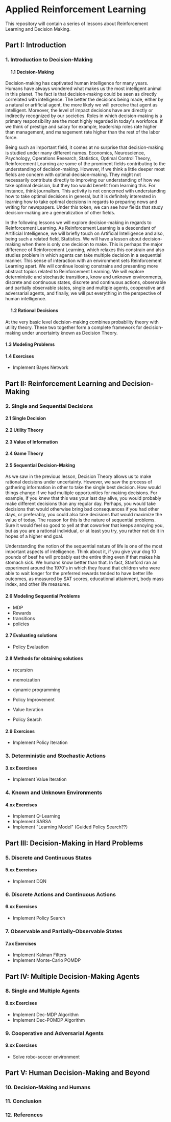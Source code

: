 # Applied Reinforcement Learning

This repository will contain a series of lessons about Reinforcement Learning and Decision Making.

## Part I: Introduction

### 1. Introduction to Decision-Making

#### &nbsp;&nbsp;&nbsp;&nbsp; 1.1 Decision-Making

Decision-making has captivated human intelligence for many years. Humans have always 
wondered what makes us the most intelligent animal in this planet. The fact is that 
decision-making could be seen as directly correlated with intelligence. The better
the decisions being made, either by a natural or artificial agent, the more likely we 
will perceive that agent as intelligent. Moreover, the level of impact decisions have
are directly or indirectly recognized by our societies. Roles in which decision-making
is a primary responsibility are the most highly regarded in today's workforce. If we
think of prestige and salary for example, leadership roles rate higher than management,
and management rate higher than the rest of the labor force.

Being such an important field, it comes at no surprise that decision-making is studied
under many different names. Economics, Neuroscience, Psychology, Operations Research,
Statistics, Optimal Control Theory, Reinforcement Learning are some of the prominent 
fields contributing to the understanding of decision-making. However, if we think a little
deeper most fields are concern with optimal decision-making. They might not necessarily
contribute directly to improving our understanding of how we take optimal decision, but
they too would benefit from learning this. For instance, think journalism. This activity
is not concerned with understanding how to take optimal decisions in general, but it is 
definitely interested in learning how to take optimal decisions in regards to preparing
news and writing for newspapers. Under this token, we can see how fields that study 
decision-making are a generalization of other fields.

In the following lessons we will explore decision-making in regards to Reinforcement 
Learning. As Reinforcement Learning is a descendant of Artificial Intelligence, we will 
briefly touch on Artificial Intelligence and also, being such a related field, Statistics.
We will have a lesson about decision-making when there is only one decision to make. This
is perhaps the major difference of Reinforcement Learning, which relaxes this constrain
and also studies problem in which agents can take multiple decision in a sequential manner. 
This sense of interaction with an environment sets Reinforcement Learning apart. We will
continue loosing constrains and presenting more abstract topics related to Reinforcement
Learning. We will explore deterministic and stochastic transitions, know and unknown
environments, discrete and continuous states, discrete and continuous actions, observable
and partially observable states, single and multiple agents, cooperative and adversarial
agents, and finally, we will put everything in the perspective of human intelligence.

#### &nbsp;&nbsp;&nbsp;&nbsp; 1.2 Rational Decisions

At the very basic level decision-making combines probability theory with utility theory. These
two together form a complete framework for decision-making under uncertainty known as Decision
Theory. 


#### 1.3 Modeling Problems

#### 1.4 Exercises

* Implement Bayes Network

## Part II: Reinforcement Learning and Decision-Making

### 2. Single and Sequential Decisions

#### 2.1 Single Decision

#### 2.2 Utility Theory

#### 2.3 Value of Information

#### 2.4 Game Theory

#### 2.5 Sequential Decision-Making

As we saw in the previous lesson, Decision Theory allows us to make rational
decisions under uncertainty. However, we saw the process of gathering information
in other to take the single best decision. How would things change if we had multiple 
opportunities for making decisions. For example, if you knew that this was your
last day alive, you would probably make different decisions than any regular day. Perhaps,
you would take decisions that would otherwise bring bad consequences if you had other days,
or preferably, you could also take decisions that would maximize the value of today.
The reason for this is the nature of sequential problems. Sure it would feel so good to
yell at that coworker that keeps annoying you, but as you are a rational individual, or
at least you try, you rather not do it in hopes of a higher end goal. 

Understanding the notion of the sequential nature of life is one of the most important 
aspects of intelligence. Think about it, if you give your dog 10 pounds of beef he will
probably eat the entire thing even if that makes his stomach sick. We humans know better than
that. In fact, Stanford ran an experiment around the 1970's in which they found that children
who were able to wait longer for the preferred rewards tended to have better life outcomes,
as measured by SAT scores, educational attainment, body mass index, and other life measures.

#### 2.6 Modeling Sequential Problems

* MDP
* Rewards
* transitions
* policies

#### 2.7 Evaluating solutions

* Policy Evaluation

#### 2.8 Methods for obtaining solutions
* recursion
* memoization
* dynamic programming

* Policy Improvement
* Value Iteration
* Policy Search

#### 2.9 Exercises

* Implement Policy Iteration

### 3. Deterministic and Stochastic Actions

#### 3.xx Exercises

* Implement Value Iteration

### 4. Known and Unknown Environments

#### 4.xx Exercises

* Implement Q-Learning
* Implement SARSA
* Implement "Learning Model" (Guided Policy Search??)

## Part III: Decision-Making in Hard Problems

### 5. Discrete and Continuous States

#### 5.xx Exercises

* Implement DQN

### 6. Discrete Actions and Continuous Actions

#### 6.xx Exercises

* Implement Policy Search

### 7. Observable and Partially-Observable States

#### 7.xx Exercises

* Implement Kalman Filters
* Implement Monte-Carlo POMDP

## Part IV: Multiple Decision-Making Agents

### 8. Single and Multiple Agents

#### 8.xx Exercises

* Implement Dec-MDP Algorithm
* Implement Dec-POMDP Algorithm

### 9. Cooperative and Adversarial Agents

#### 9.xx Exercises

* Solve robo-soccer environment

## Part V: Human Decision-Making and Beyond

### 10. Decision-Making and Humans

### 11. Conclusion

### 12. References

